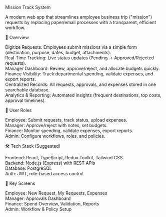 Mission Track System  

A modern web app that streamlines employee business trip ("mission") requests by replacing paper/email processes with a transparent, efficient workflow.  



🚀 Overview  

Digitize Requests: Employees submit missions via a simple form (destination, purpose, dates, budget, attachments).  
Real-Time Tracking: Live status updates (Pending → Approved/Rejected requests).  
Manager Dashboard: Review, approve/reject, and allocate budgets quickly.  
Finance Visibility: Track departmental spending, validate expenses, and export reports.  
Centralized Records: All requests, approvals, and expenses stored in one searchable database.  
Analytics & Reporting: Automated insights (frequent destinations, top costs, approval timelines).  



👤 User Roles  

Employee: Submit requests, track status, upload expenses.  
Manager: Approve/reject with notes, set budgets.  
Finance: Monitor spending, validate expenses, export reports.  
Admin: Configure workflows, roles, and policies.  


🛠️ Tech Stack (Suggested)  

Frontend: React, TypeScript, Redux Toolkit, Tailwind CSS  
Backend: Node.js (Express) with REST APIs  
Database: PostgreSQL  
Auth: JWT, role-based access control  



📱 Key Screens  

Employee: New Request, My Requests, Expenses  
Manager: Approvals Dashboard  
Finance: Spend Overview, Validation, Reports  
Admin: Workflow & Policy Setup  


